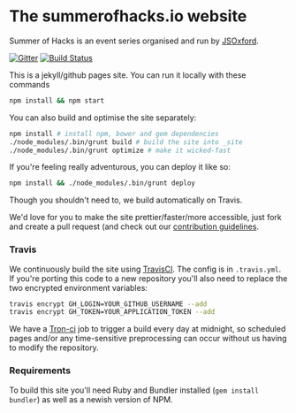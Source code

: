 The summerofhacks.io website
===================

Summer of Hacks is an event series organised and run by [JSOxford](http://jsoxford.com).

[![Gitter](https://badges.gitter.im/Join%20Chat.svg)](https://gitter.im/summerofhacks/summerofhacks.github.io?utm_source=badge&utm_medium=badge&utm_campaign=pr-badge&utm_content=badge) [![Build Status](https://travis-ci.org/summerofhacks/summerofhacks.github.io.svg?branch=develop)](https://travis-ci.org/summerofhacks/summerofhacks.github.io)


This is a jekyll/github pages site.  You can run it locally with these commands

```bash
npm install && npm start
```

You can also build and optimise the site separately:
```bash
npm install # install npm, bower and gem dependencies
./node_modules/.bin/grunt build # build the site into _site
./node_modules/.bin/grunt optimize # make it wicked-fast
```

If you're feeling really adventurous, you can deploy it like so:

```bash
npm install && ./node_modules/.bin/grunt deploy
```

Though you shouldn't need to, we build automatically on Travis.

We'd love for you to make the site prettier/faster/more accessible, just fork and create a pull request (and check out our [contribution guidelines](CONTRIBUTING.md).

### Travis

We continuously build the site using [TravisCI](http://travis-ci.org). The config is in `.travis.yml`. If you're porting this code to a new repository you'll also need to replace the two encrypted environment variables:

```bash
travis encrypt GH_LOGIN=YOUR_GITHUB_USERNAME --add
travis encrypt GH_TOKEN=YOUR_APPLICATION_TOKEN --add
```

We have a [Tron-ci](http://tron-ci.herokuapp.com/jobs/1519935/) job to trigger a build every day at midnight, so scheduled pages and/or any time-sensitive preprocessing can occur without us having to modify the repository.

### Requirements

To build this site you'll need Ruby and Bundler installed (`gem install bundler`) as well as a newish version of NPM.

